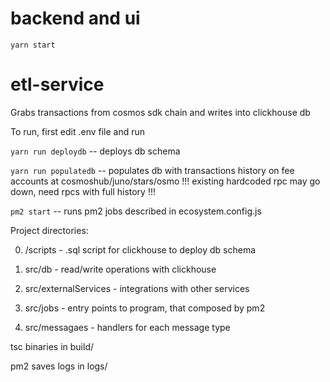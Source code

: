# backend and ui

``` yarn start ```

# etl-service

Grabs transactions from cosmos sdk chain and writes into clickhouse db

To run, first edit .env file and run 

``` yarn run deploydb ``` -- deploys db schema

``` yarn run populatedb ``` -- populates db with transactions history on fee accounts at cosmoshub/juno/stars/osmo !!! existing hardcoded rpc may go down, need rpcs with full history !!!

``` pm2 start ``` -- runs pm2 jobs described in ecosystem.config.js

Project directories: 

0) /scripts - .sql script for clickhouse to deploy db schema

1) src/db - read/write operations with clickhouse
2) src/externalServices - integrations with other services
3) src/jobs - entry points to program, that composed by pm2
4) src/messagaes - handlers for each message type 

tsc binaries in build/ 

pm2 saves logs in logs/ 